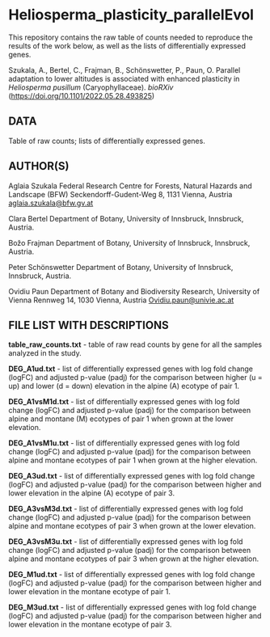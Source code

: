 # Heliosperma_plasticity_parallelEvol
This repository contains the raw table of counts needed to reproduce the results of the work below, as well as the lists of differentially expressed genes.

Szukala, A., Bertel, C., Frajman, B., Schönswetter, P., Paun, O. Parallel adaptation to lower altitudes is associated with enhanced plasticity in *Heliosperma pusillum* (Caryophyllaceae). *bioRXiv* (https://doi.org/10.1101/2022.05.28.493825)

DATA
------------------------------------

Table of raw counts; lists of differentially expressed genes.

AUTHOR(S)
------------------------------------

Aglaia Szukala
Federal Research Centre for Forests, Natural Hazards and Landscape (BFW)
Seckendorff-Gudent-Weg 8, 1131 Vienna, Austria
aglaia.szukala@bfw.gv.at

Clara Bertel
Department of Botany, University of Innsbruck, Innsbruck, Austria.

Božo Frajman
Department of Botany, University of Innsbruck, Innsbruck, Austria.

Peter Schönswetter
Department of Botany, University of Innsbruck, Innsbruck, Austria.

Ovidiu Paun
Department of Botany and Biodiversity Research, University of Vienna
Rennweg 14, 1030 Vienna, Austria
Ovidiu.paun@univie.ac.at

FILE LIST WITH DESCRIPTIONS
------------------------------------

**table_raw_counts.txt**  - table of raw read counts by gene for all the samples analyzed in the study.

**DEG_A1ud.txt**  - list of differentially expressed genes with log fold change (logFC) and adjusted p-value (padj) for the comparison between higher (u = up) and lower (d = down) elevation in the alpine (A) ecotype of pair 1.

**DEG_A1vsM1d.txt** - list of differentially expressed genes with log fold change (logFC) and adjusted p-value (padj) for the comparison between alpine and montane (M) ecotypes of pair 1 when grown at the lower elevation.

**DEG_A1vsM1u.txt** - list of differentially expressed genes with log fold change (logFC) and adjusted p-value (padj) for the comparison between alpine and montane ecotypes of pair 1 when grown at the higher elevation.

**DEG_A3ud.txt**  - list of differentially expressed genes with log fold change (logFC) and adjusted p-value (padj) for the comparison between higher and lower elevation in the alpine (A) ecotype of pair 3.

**DEG_A3vsM3d.txt** - list of differentially expressed genes with log fold change (logFC) and adjusted p-value (padj) for the comparison between alpine and montane ecotypes of pair 3 when grown at the lower elevation.

**DEG_A3vsM3u.txt** - list of differentially expressed genes with log fold change (logFC) and adjusted p-value (padj) for the comparison between alpine and montane ecotypes of pair 3 when grown at the higher elevation.

**DEG_M1ud.txt** - list of differentially expressed genes with log fold change (logFC) and adjusted p-value (padj) for the comparison between higher and lower elevation in the montane ecotype of pair 1.

**DEG_M3ud.txt** - list of differentially expressed genes with log fold change (logFC) and adjusted p-value (padj) for the comparison between higher and lower elevation in the montane ecotype of pair 3.
